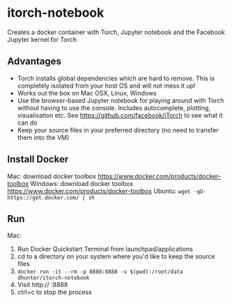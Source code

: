 # itorch-notebook

Creates a docker container with Torch, Jupyter notebook and the Facebook Jupyter kernel for Torch

## Advantages

- Torch installs global dependencies which are hard to remove. This is completely isolated from your host OS and will not mess it up!
- Works out the box on Mac OSX, Linux, Windows
- Use the browser-based Jupyter notebook for playing around with Torch without having to use the console. Includes autocomplete, plotting, visualisation etc. See https://github.com/facebook/iTorch to see what it can do
- Keep your source files in your preferred directory (no need to transfer them into the VM)

## Install Docker

Mac: download docker toolbox https://www.docker.com/products/docker-toolbox
Windows: download docker toolbox https://www.docker.com/products/docker-toolbox
Ubuntu: `wget -qO- https://get.docker.com/ | sh`

## Run

Mac:
1. Run Docker Quickstart Terminal from launchpad/applications
2. cd to a directory on your system where you'd like to keep the source files
3. `docker run -it --rm -p 8888:8888 -v $(pwd):/root/data dhunter/itorch-notebook`
4. Visit http:// :8888
5. ctrl+c to stop the process